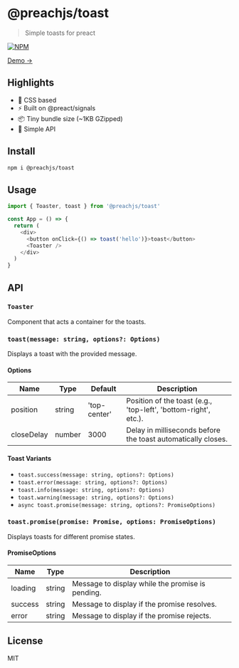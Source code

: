# @preachjs/toast

> Simple toasts for preact

[![NPM](https://img.shields.io/npm/v/@preachjs/toast.svg)](https://www.npmjs.com/package/@preachjs/toast)

[Demo &rarr;](https://preachjs.github.io/toast/)

## Highlights

- 💅 CSS based
- ⚡️ Built on @preact/signals
- 📦 Tiny bundle size (~1KB GZipped)
- 🤌 Simple API

## Install

```sh
npm i @preachjs/toast
```

## Usage

```js
import { Toaster, toast } from '@preachjs/toast'

const App = () => {
  return (
    <div>
      <button onClick={() => toast('hello')}>toast</button>
      <Toaster />
    </div>
  )
}
```

## API

### `Toaster`

Component that acts a container for the toasts.

### `toast(message: string, options?: Options)`

Displays a toast with the provided message.

#### Options

| Name       | Type   | Default      | Description                                                     |
| ---------- | ------ | ------------ | --------------------------------------------------------------- |
| position   | string | 'top-center' | Position of the toast (e.g., 'top-left', 'bottom-right', etc.). |
| closeDelay | number | 3000         | Delay in milliseconds before the toast automatically closes.    |

#### Toast Variants

- `toast.success(message: string, options?: Options)`
- `toast.error(message: string, options?: Options)`
- `toast.info(message: string, options?: Options)`
- `toast.warning(message: string, options?: Options)`
- `async toast.promise(message: string, options?: PromiseOptions)`

### `toast.promise(promise: Promise, options: PromiseOptions)`

Displays toasts for different promise states.

#### PromiseOptions

| Name    | Type   | Description                                      |
| ------- | ------ | ------------------------------------------------ |
| loading | string | Message to display while the promise is pending. |
| success | string | Message to display if the promise resolves.      |
| error   | string | Message to display if the promise rejects.       |

## License

MIT
